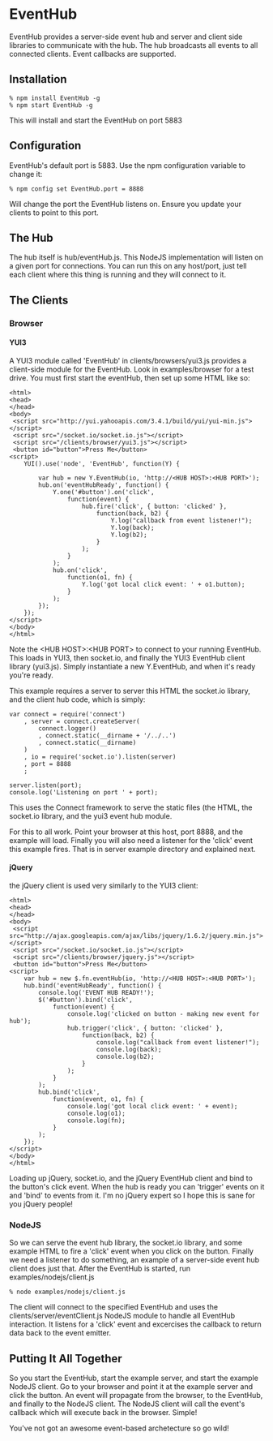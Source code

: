 EventHub
========

EventHub provides a server-side event hub and server and client side libraries to communicate with the hub.  The hub broadcasts all events to all connected clients.  Event callbacks are supported.

Installation
------------

    % npm install EventHub -g
    % npm start EventHub -g

This will install and start the EventHub on port 5883

Configuration
-------------

EventHub's default port is 5883.  Use the npm configuration variable to change it:

    % npm config set EventHub.port = 8888

Will change the port the EventHub listens on.  Ensure you update your clients to point to this port.

The Hub
-------

The hub itself is hub/eventHub.js.  This NodeJS implementation will listen on a given port for connections.  You can run this on any host/port, just tell each client where this thing is running and they will connect to it.

The Clients
-----------

### Browser

#### YUI3

A YUI3 module called 'EventHub' in clients/browsers/yui3.js provides a client-side module for the EventHub.  Look in examples/browser for a test drive.  You must first start the eventHub, then set up some HTML like so:

    <html>
    <head>
    </head>
    <body>
     <script src="http://yui.yahooapis.com/3.4.1/build/yui/yui-min.js"></script>
     <script src="/socket.io/socket.io.js"></script>
     <script src="/clients/browser/yui3.js"></script>
     <button id="button">Press Me</button>
    <script>
        YUI().use('node', 'EventHub', function(Y) {

            var hub = new Y.EventHub(io, 'http://<HUB HOST>:<HUB PORT>');
            hub.on('eventHubReady', function() {
                Y.one('#button').on('click',
                    function(event) {
                        hub.fire('click', { button: 'clicked' },
                            function(back, b2) { 
                                Y.log("callback from event listener!");
                                Y.log(back); 
                                Y.log(b2); 
                            }
                        );
                    }
                );
                hub.on('click',
                    function(o1, fn) { 
                        Y.log('got local click event: ' + o1.button); 
                    }
                );
            });
        });
    </script>
    </body>
    </html>

Note the &lt;HUB HOST>:&lt;HUB PORT> to connect to your running EventHub.  This loads in YUI3, then socket.io, and finally the YUI3 EventHub client library (yui3.js).  Simply instantiate a new Y.EventHub, and when it's ready you're ready.

This example requires a server to server this HTML the socket.io library, and the client hub code, which is simply:

    var connect = require('connect')
        , server = connect.createServer(
            connect.logger()
            , connect.static(__dirname + '/../..')
            , connect.static(__dirname)
        )
        , io = require('socket.io').listen(server)
        , port = 8888
        ;

    server.listen(port);
    console.log('Listening on port ' + port);

This uses the Connect framework to serve the static files (the HTML, the socket.io library, and the yui3 event hub module.

For this to all work.  Point your browser at this host, port 8888, and the example will load.  Finally you will also need a listener for the 'click' event this example fires.  That is in server example directory and explained next.

#### jQuery

the jQuery client is used very similarly to the YUI3 client:

    <html>
    <head>
    </head>
    <body>
     <script src="http://ajax.googleapis.com/ajax/libs/jquery/1.6.2/jquery.min.js"></script>
     <script src="/socket.io/socket.io.js"></script>
     <script src="/clients/browser/jquery.js"></script>
     <button id="button">Press Me</button>
    <script>
        var hub = new $.fn.eventHub(io, 'http://<HUB HOST>:<HUB PORT>');
        hub.bind('eventHubReady', function() {
            console.log('EVENT HUB READY!');
            $('#button').bind('click',
                function(event) {
                    console.log('clicked on button - making new event for hub');
                    hub.trigger('click', { button: 'clicked' },
                        function(back, b2) { 
                            console.log("callback from event listener!");
                            console.log(back); 
                            console.log(b2); 
                        }
                    );
                }
            );
            hub.bind('click',
                function(event, o1, fn) { 
                    console.log('got local click event: ' + event); 
                    console.log(o1);
                    console.log(fn);
                }
            );
        }); 
    </script>
    </body>
    </html>

Loading up jQuery, socket.io, and the jQuery EventHub client and bind to the button's click event.  When the hub is ready you can 'trigger' events on it and 'bind' to events from it.  I'm no jQuery expert so I hope this is sane for you jQuery people!

### NodeJS

So we can serve the event hub library, the socket.io library, and some example HTML to fire a 'click' event when you click on the button.  Finally we need a listener to do something, an example of a server-side event hub client does just that.  After the EventHub is started, run examples/nodejs/client.js

    % node examples/nodejs/client.js

The client will connect to the specified EventHub and uses the clients/server/eventClient.js NodeJS module to handle all EventHub interaction.  It listens for a 'click' event and excercises the callback to return data back to the event emitter.

Putting It All Together
-----------------------

So you start the EventHub, start the example server, and start the example NodeJS client.  Go to your browser and point it at the example server and click the button.  An event will propagate from the browser, to the EventHub, and finally to the NodeJS client.  The NodeJS client will call the event's callback which will execute back in the browser.  Simple!

You've not got an awesome event-based archetecture so go wild!

